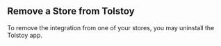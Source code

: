 ## Remove a Store from Tolstoy

To remove the integration from one of your stores, you may uninstall the Tolstoy app.